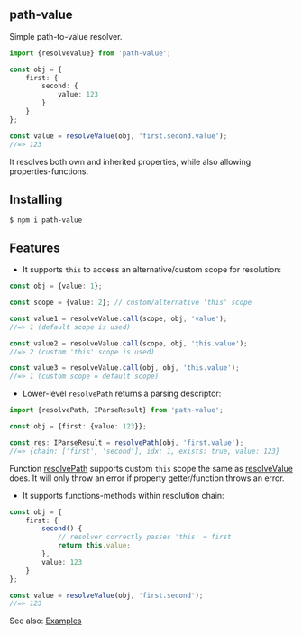 path-value
----------

Simple path-to-value resolver.

```ts
import {resolveValue} from 'path-value';

const obj = {
    first: {
        second: {
            value: 123
        }
    }
};

const value = resolveValue(obj, 'first.second.value');
//=> 123
```

It resolves both own and inherited properties, while also allowing properties-functions.

## Installing

```
$ npm i path-value
```

## Features

* It supports `this` to access an alternative/custom scope for resolution:

```ts
const obj = {value: 1};

const scope = {value: 2}; // custom/alternative 'this' scope

const value1 = resolveValue.call(scope, obj, 'value');
//=> 1 (default scope is used)

const value2 = resolveValue.call(scope, obj, 'this.value');
//=> 2 (custom 'this' scope is used)

const value3 = resolveValue.call(obj, obj, 'this.value');
//=> 1 (custom scope = default scope)
```

* Lower-level `resolvePath` returns a parsing descriptor:

```ts
import {resolvePath, IParseResult} from 'path-value';

const obj = {first: {value: 123}};

const res: IParseResult = resolvePath(obj, 'first.value');
//=> {chain: ['first', 'second'], idx: 1, exists: true, value: 123}
```

Function [resolvePath] supports custom `this` scope the same as [resolveValue] does.
It will only throw an error if property getter/function throws an error.

* It supports functions-methods within resolution chain:

```ts
const obj = {
    first: {
        second() {
            // resolver correctly passes 'this' = first
            return this.value;
        },
        value: 123
    }
};

const value = resolveValue(obj, 'first.second');
//=> 123
```

See also: [Examples](http://github.com/vitaly-t/path-value/wiki/Examples)

[resolvePath]:https://github.com/vitaly-t/path-value/blob/main/src/resolve-path.ts#L13
[resolveValue]:https://github.com/vitaly-t/path-value/blob/main/src/resolve-value.ts#L14


